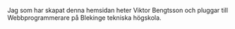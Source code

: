 Jag som har skapat denna hemsidan heter Viktor Bengtsson och pluggar till Webbprogrammerare på Blekinge tekniska högskola.
